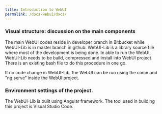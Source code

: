 ```yaml
---
title: Introduction to WebUI
permalink: /docs-webui/docs/
---
```


### Visual structure: discussion on the main components

The main WebUI codes reside in developer branch in Bitbucket while WebUI-Lib is in master branch in github. WebUI-Lib is a library source file where most of the development is being done. In able to run the WebUI, WebUI-Lib needs to be build, compressed and install into WebUI project. There is an existing bash file to do this procedure in one go.

If no code change in WebUI-Lib, the WebUI can be run using the command "ng serve" inside the WebUI project.


### Environment settings of the project.

The WebUI-Lib is built using Angular framework. The tool used in building this project is Visual Studio Code.
